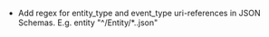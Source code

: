 - Add regex for entity_type and event_type uri-references in JSON Schemas. E.g. entity "^/Entity/*.\.json"

